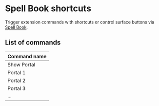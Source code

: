 # Spell Book shortcuts

Trigger extension commands with shortcuts or control surface buttons via [Spell Book](<../spell-book/README (1).md>).

## List of commands

| Command name |
| ------------ |
| Show Portal  |
| Portal 1     |
| Portal 2     |
| Portal 3     |
| ...          |
